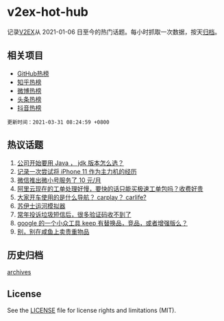 # v2ex-hot-hub

 记录[V2EX](https://www.v2ex.com/)从 2021-01-06 日至今的热门话题。每小时抓取一次数据，按天[归档](archives)。
 
 ## 相关项目

- [GitHub热榜](https://github.com/snaildev/github-hot-hub)
- [知乎热榜](https://github.com/snaildev/zhihu-hot-hub)
- [微博热榜](https://github.com/snaildev/weibo-hot-hub)
- [头条热榜](https://github.com/snaildev/toutiao-hot-hub)
- [抖音热榜](https://github.com/snaildev/douyin-hot-hub)


 `更新时间：2021-03-31 08:24:59 +0800`

## 热议话题

1. [公司开始要用 Java ， jdk 版本怎么选？](https://www.v2ex.com/t/766378)
1. [记录一次尝试将 iPhone 11 作为主力机的经历](https://www.v2ex.com/t/766389)
1. [微信推出微小号服务了 10 元/月](https://www.v2ex.com/t/766369)
1. [阿里云现在的工单处理好慢，要快的话只能买极速工单包吗？收费好贵](https://www.v2ex.com/t/766527)
1. [大家开车使用的是什么导航？ carplay？ carlife?](https://www.v2ex.com/t/766561)
1. [苏伊士运河模拟器](https://www.v2ex.com/t/766518)
1. [常年投诉垃圾短信后，很多验证码收不到了](https://www.v2ex.com/t/766399)
1. [google 的一个小众工具 keep 有替换品，竞品，或者增强版么？](https://www.v2ex.com/t/766397)
1. [别，别在咸鱼上卖贵重物品](https://www.v2ex.com/t/766619)

## 历史归档

[archives](archives)

## License

See the [LICENSE](LICENSE) file for license rights and limitations (MIT).
